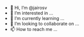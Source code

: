 - 👋 Hi, I’m @jairosv
- 👀 I’m interested in ...
- 🌱 I’m currently learning ...
- 💞️ I’m looking to collaborate on ...
- 📫 How to reach me ...

<!---
jairosv/jairosv is a ✨ special ✨ repository because its `README.md` (this file) appears on your GitHub profile.
You can click the Preview link to take a look at your changes.
--->
